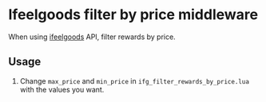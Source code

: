 # Ifeelgoods filter by price middleware

When using [ifeelgoods](http://ifeelgoods.com) API, filter rewards by price.

## Usage

1. Change `max_price` and `min_price` in `ifg_filter_rewards_by_price.lua` with the values you want.
